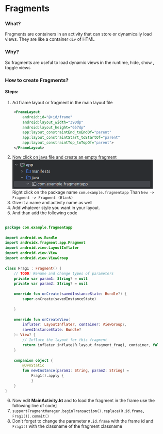 # Fragments

### What?
Fragments are containers in an activity that can store or dynamically load views. They are like a container `div` of HTML

### Why?
So fragments are useful to load dynamic views in the runtime, hide, show , toggle views

### How to create Fragments?
#### Steps:
1. Ad frame layout or fragment in the main layout file

```xml
	<FrameLayout
        android:id="@+id/frame"
        android:layout_width="390dp"
        android:layout_height="657dp"
        app:layout_constraintEnd_toEndOf="parent"
        app:layout_constraintStart_toStartOf="parent"
        app:layout_constraintTop_toTopOf="parent">
    </FrameLayout>
```

2. Now click on java file and create an empty fragment 
![](assets/SS1.png) <br> Right click on the package name `com.example.fragmentapp` Than `New -> Fragment -> Fragment (Blank)`
3. Give it a name and activity name as well
4. Add whatever style you want in your layout.
5. And than add the following code 
```kotlin

package com.example.fragmentapp

import android.os.Bundle
import androidx.fragment.app.Fragment
import android.view.LayoutInflater
import android.view.View
import android.view.ViewGroup

class Frag1 : Fragment() {
    // TODO: Rename and change types of parameters
    private var param1: String? = null
    private var param2: String? = null

    override fun onCreate(savedInstanceState: Bundle?) {
        super.onCreate(savedInstanceState)

    }

    override fun onCreateView(
        inflater: LayoutInflater, container: ViewGroup?,
        savedInstanceState: Bundle?
    ): View? {
        // Inflate the layout for this fragment
        return inflater.inflate(R.layout.fragment_frag1, container, false)
    }

    companion object {
        @JvmStatic
        fun newInstance(param1: String, param2: String) =
            Frag1().apply {
            }
    }
}

```

6. Now edit **MainActivity.kt** and to load the fragment in the frame use the following line of code]
7. `supportFragmentManager.beginTransaction().replace(R.id.frame, Frag1()).commit()`
8. Don't forget to change the parameter `R.id.frame` with the frame id and `Frag1()` with the classname of the fragment classname